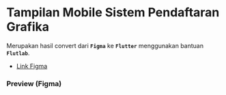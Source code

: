 # Tampilan Mobile Sistem Pendaftaran Grafika
Merupakan hasil convert dari **`Figma`** ke **`Flutter`** menggunakan bantuan **`Flutlab`**.
- [Link Figma](https://www.figma.com/file/7KXBsLMQVKHJOHhhVMFzbg/Mockup-Mobile?node-id=0%3A1&t=IrZilPA6mgcBYAu6-1)
### Preview (Figma)
